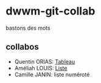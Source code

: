 # dwwm-git-collab
bastons des mots 

## collabos 
  * Quentin ORIAS: [Tableau](git@github.com:Rasenti/dwwm-git-collab.git) 
  * Améliah LOUIS: [Liste](git@github.com:Ameliah-Louis/dwwm-git-collab.git)  
  * Camille JANIN: liste numéroté 